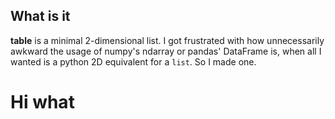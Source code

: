 ## What is it

**table** is a minimal 2-dimensional list. I got frustrated with how unnecessarily awkward the usage of numpy's ndarray or pandas' DataFrame is, when all I wanted is a python 2D equivalent for a `list`. So I made one.

# Hi what